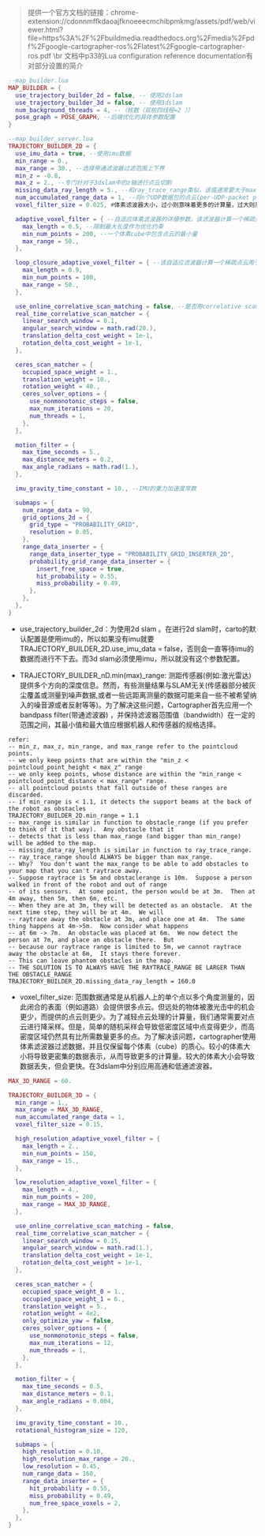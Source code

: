 > 提供一个官方文档的链接：chrome-extension://cdonnmffkdaoajfknoeeecmchibpmkmg/assets/pdf/web/viewer.html?file=https%3A%2F%2Fbuildmedia.readthedocs.org%2Fmedia%2Fpdf%2Fgoogle-cartographer-ros%2Flatest%2Fgoogle-cartographer-ros.pdf
\br 文档中p33的Lua configuration reference documentation有对部分设置的简介

```lua
--map_builder.lua
MAP_BUILDER = {
  use_trajectory_builder_2d = false, -- 使用2dslam
  use_trajectory_builder_3d = false, -- 使用3dslam
  num_background_threads = 4, --（核数（双核四线程=2 ））
  pose_graph = POSE_GRAPH, --后端优化的具体参数配置
}
```
```lua
--map_builder_server.lua
TRAJECTORY_BUILDER_2D = {
  use_imu_data = true, --使用imu数据
  min_range = 0.,   
  max_range = 30., --选择带通滤波器过滤范围上下界
  min_z = -0.8,
  max_z = 2., --专门针对于3dslam中的z轴进行点云切割
  missing_data_ray_length = 5., --和ray_trace_range类似，该值通常要大于max_range
  num_accumulated_range_data = 1, --将n个UDP数据包的点云(per-UDP-packet point clouds)合成一个大的点云
  voxel_filter_size = 0.025, #体素滤波器大小，过小则意味着更多的计算量，过大则意味着部分数据可能丢失。该滤波器在裁剪数据后会立即应用到范围数据上

  adaptive_voxel_filter = { --自适应体素滤波器的详细参数。该滤波器计算一个稀疏点云用于进行匹配
    max_length = 0.5, --限制最大长度作为优化约束
    min_num_points = 200, --一个体素cube中包含点云的最小量
    max_range = 50., 
  },

  loop_closure_adaptive_voxel_filter = { --该自适应滤波器计算一个稀疏点云用于回环检测
    max_length = 0.9,
    min_num_points = 100,
    max_range = 50.,
  },

  use_online_correlative_scan_matching = false, --是否用correlative scan matcher给Ceres生成一个良好的优化起点
  real_time_correlative_scan_matcher = {
    linear_search_window = 0.1,
    angular_search_window = math.rad(20.),
    translation_delta_cost_weight = 1e-1,
    rotation_delta_cost_weight = 1e-1,
  },

  ceres_scan_matcher = {  
    occupied_space_weight = 1.,
    translation_weight = 10.,
    rotation_weight = 40.,
    ceres_solver_options = {
      use_nonmonotonic_steps = false,
      max_num_iterations = 20,
      num_threads = 1,
    },
  },

  motion_filter = {
    max_time_seconds = 5.,
    max_distance_meters = 0.2,
    max_angle_radians = math.rad(1.),
  },

  imu_gravity_time_constant = 10., --IMU的重力加速度常数

  submaps = {
    num_range_data = 90,
    grid_options_2d = {
      grid_type = "PROBABILITY_GRID",
      resolution = 0.05,
    },
    range_data_inserter = {
      range_data_inserter_type = "PROBABILITY_GRID_INSERTER_2D",
      probability_grid_range_data_inserter = {
        insert_free_space = true,
        hit_probability = 0.55,
        miss_probability = 0.49,
      },
    },
  },
}
```

* use_trajectory_builder_2d：为使用2d slam 。在进行2d slam时，carto的默认配置是使用imu的，所以如果没有imu就要TRAJECTORY_BUILDER_2D.use_imu_data = false，否则会一直等待imu的数据而进行不下去。而3d slam必须使用imu，所以就没有这个参数配置。

* TRAJECTORY_BUILDER_nD.min(max)_range: 测距传感器(例如:激光雷达)提供多个方向的深度信息。然而，有些测量结果与SLAM无关(传感器部分被灰尘覆盖或测量到噪声数据,或者一些远距离测量的数据可能来自一些不被希望纳入的噪音源或者反射等等)。为了解决这些问题，Cartographer首先应用一个bandpass filter(带通滤波器) ，并保持滤波器范围值（bandwidth）在一定的范围之间，其最小值和最大值应根据机器人和传感器的规格选择。



```
refer:
-- min_z, max_z, min_range, and max_range refer to the pointcloud points.
-- we only keep points that are within the "min_z < pointcloud_point_height < max_z" range
-- we only keep points, whose distance are within the "min_range < pointcloud_point_distance < max_range" range.
-- all pointcloud points that fall outside of these ranges are discarded.
-- if min_range is < 1.1, it detects the support beams at the back of the robot as obstacles
TRAJECTORY_BUILDER_2D.min_range = 1.1
-- max_range is similar in function to obstacle_range (if you prefer to think of it that way).  Any obstacle that it
-- detects that is less than max_range (and bigger than min_range) will be added to the map.
-- missing_data_ray_length is similar in function to ray_trace_range.  
-- ray_trace_range should ALWAYS be bigger than max_range.
-- Why?  You don't want the max_range to be able to add obstacles to your map that you can't raytrace away.
-- Suppose raytrace is 5m and obstaclerange is 10m.  Suppose a person walked in front of the robot and out of range 
-- of its sensors.  At some point, the person would be at 3m.  Then at 4m away, then 5m, then 6m, etc.
-- When they are at 3m, they will be detected as an obstacle.  At the next time step, they will be at 4m.  We will 
-- raytrace away the obstacle at 3m, and place one at 4m.  The same thing happens at 4m->5m.  Now consider what happens
-- at 6m -> 7m.  An obstacle was placed at 6m.  We now detect the person at 7m, and place an obstacle there.  But 
-- because our raytrace range is limited to 5m, we cannot raytrace away the obstacle at 6m,  It stays there forever.
-- This can leave phantom obstacles in the map.  
-- THE SOLUTION IS TO ALWAYS HAVE THE RAYTRACE_RANGE BE LARGER THAN THE OBSTACLE_RANGE  
TRAJECTORY_BUILDER_2D.missing_data_ray_length = 160.0
```

* voxel_filter_size: 范围数据通常是从机器人上的单个点以多个角度测量的，因此闭合的表面（例如道路）会提供很多点云。但远处的物体被激光击中的机会更少，而提供的点云则更少。为了减轻点云处理的计算量，我们通常需要对点云进行降采样。但是，简单的随机采样会导致低密度区域中点变得更少，而高密度区域仍然具有比所需数量更多的点。为了解决该问题，cartographer使用体素滤波器过滤数据，并且仅保留每个体素（cube）的质心。较小的体素大小将导致更密集的数据表示，从而导致更多的计算量。较大的体素大小会导致数据丢失，但会更快。在3dslam中分别应用高通和低通滤波器。

```lua
MAX_3D_RANGE = 60.

TRAJECTORY_BUILDER_3D = {
  min_range = 1.,
  max_range = MAX_3D_RANGE,
  num_accumulated_range_data = 1,
  voxel_filter_size = 0.15,

  high_resolution_adaptive_voxel_filter = {
    max_length = 2.,
    min_num_points = 150,
    max_range = 15.,
  },

  low_resolution_adaptive_voxel_filter = {
    max_length = 4.,
    min_num_points = 200,
    max_range = MAX_3D_RANGE,
  },

  use_online_correlative_scan_matching = false,
  real_time_correlative_scan_matcher = {
    linear_search_window = 0.15,
    angular_search_window = math.rad(1.),
    translation_delta_cost_weight = 1e-1,
    rotation_delta_cost_weight = 1e-1,
  },

  ceres_scan_matcher = {
    occupied_space_weight_0 = 1.,
    occupied_space_weight_1 = 6.,
    translation_weight = 5.,
    rotation_weight = 4e2,
    only_optimize_yaw = false,
    ceres_solver_options = {
      use_nonmonotonic_steps = false,
      max_num_iterations = 12,
      num_threads = 1,
    },
  },

  motion_filter = {
    max_time_seconds = 0.5,
    max_distance_meters = 0.1,
    max_angle_radians = 0.004,
  },

  imu_gravity_time_constant = 10.,
  rotational_histogram_size = 120,

  submaps = {
    high_resolution = 0.10,
    high_resolution_max_range = 20.,
    low_resolution = 0.45,
    num_range_data = 160,
    range_data_inserter = {
      hit_probability = 0.55,
      miss_probability = 0.49,
      num_free_space_voxels = 2,
    },
  },
}
```

